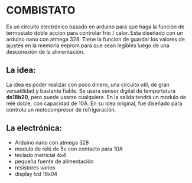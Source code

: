 # COMBISTATO 

Es un circuito electrónico basado en arduino para que haga la función de termostato doble accion para controlar frio / calor.
Esta diseñado con un arduino nano con atmega 328.
Tiene la funcion de guardar los valores de ajustes en la memoria eeprom para que sean legibles luego de una desconexión de la alimentación.
## La idea:
La idea es poder realizar con poco dinero, una circuito util, de gran versatilidad y bastante fiable.
Se usara sensor digital de tempertatura **ds18b20**, pero puede usarse cualquiera.
En la salida tendrá un modulo de relé doble, con capacidad de 10A. En su idea original, fue diseñado para controla un motocompresor de refrigeración.
## La electrónica:
* Arduino nano con atmega 328
* modulo de relé de 5v con contacto para 10A
* teclado matricial 4x4
* pequeña fuente de alimentación 
* resistores varios
* display lcd 16x04
